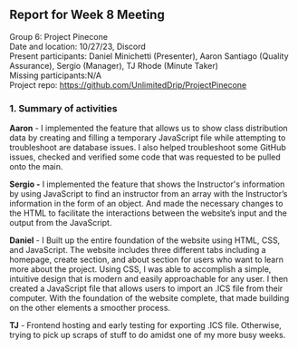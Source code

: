 ## **Report for Week 8 Meeting**

Group 6: Project Pinecone\
Date and location: 10/27/23, Discord\
Present participants: Daniel Minichetti (Presenter), Aaron Santiago (Quality Assurance), Sergio (Manager), TJ Rhode (Minute Taker)\
Missing participants:N/A\
Project repo: <https://github.com/UnlimitedDrip/ProjectPinecone>


### **1. Summary of activities**

**Aaron** - I implemented the feature that allows us to show class distribution data by creating and filling a temporary JavaScript file while attempting to troubleshoot are database issues. I also helped troubleshoot some GitHub issues, checked and verified some code that was requested to be pulled onto the main.

**Sergio -** I implemented the feature that shows the Instructor's information by using JavaScript to find an instructor from an array with the Instructor’s information in the form of an object. And made the necessary changes to the HTML to facilitate the interactions between the website’s input and the output from the JavaScript.

**Daniel** - I Built up the entire foundation of the website using HTML, CSS, and JavaScript. The website includes three different tabs including a homepage, create section, and about section for users who want to learn more about the project. Using CSS, I was able to accomplish a simple, intuitive design that is modern and easily approachable for any user. I then created a JavaScript file that allows users to import an .ICS file from their computer. With the foundation of the website complete, that made building on the other elements a smoother process.

**TJ** - Frontend hosting and early testing for exporting .ICS file. Otherwise, trying to pick up scraps of stuff to do amidst one of my more busy weeks. 
